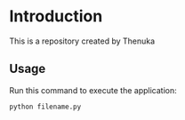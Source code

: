 # Introduction


This is a repository created by Thenuka


## Usage


Run this command to execute the application:


`python filename.py`

 

```
